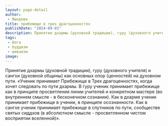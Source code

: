 ```yaml
---
layout: page-detail
author:
 - Яшодеви
title: прибежище в трех драгоценностях
publishDate: "2024-09-01"
description: Принятие дхармы (духовной традиции), гуру (духовного учителя) и сангхи (духовной общины) как основных опор (ценностей) на духовном пути.
tags:
 - йога
 - буддизм
 - шиваизм
image: 
---
```


Принятие дхармы (духовной традиции), гуру (духовного учителя) и сангхи (духовной общины) как основных опор (ценностей) на духовном пути.
 «Ученик принимает Прибежище в Трех драгоценностях, когда хочет следовать по пути дхармы. В гуру ученик принимает прибежище как в принципе просветления линии учителей и конкретном мастере (во внутреннем смысле - в бесконечном сознании). Как в дхарме ученик принимает прибежище в учении, в принципе осознанности. Как в сангхе ученик принимает прибежище в спутников по пути, сообществе святых сиддхов (в абсолютном смысле - просветленном чистом восприятии вселенной)».

